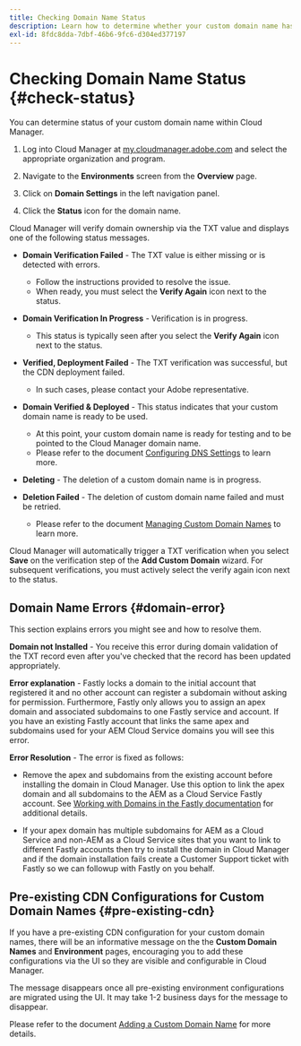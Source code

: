 ```yaml
---
title: Checking Domain Name Status
description: Learn how to determine whether your custom domain name has been verified successfully by Cloud Manager.
exl-id: 8fdc8dda-7dbf-46b6-9fc6-d304ed377197
---
```


# Checking Domain Name Status {#check-status}

You can determine status of your custom domain name within Cloud Manager.

1. Log into Cloud Manager at [my.cloudmanager.adobe.com](https://my.cloudmanager.adobe.com/) and select the appropriate organization and program.

1. Navigate to the **Environments** screen from the **Overview** page.

1. Click on **Domain Settings** in the left navigation panel.

1. Click the **Status** icon for the domain name.

Cloud Manager will verify domain ownership via the TXT value and displays one of the following status messages.

* **Domain Verification Failed** - The TXT value is either missing or is detected with errors.

  * Follow the instructions provided to resolve the issue.
  * When ready, you must select the **Verify Again** icon next to the status.

* **Domain Verification In Progress** - Verification is in progress.

  * This status is typically seen after you select the **Verify Again** icon next to the status.

* **Verified, Deployment Failed** - The TXT verification was successful, but the CDN deployment failed. 

  * In such cases, please contact your Adobe representative.

* **Domain Verified & Deployed** - This status indicates that your custom domain name is ready to be used.

  * At this point, your custom domain name is ready for testing and to be pointed to the Cloud Manager domain name.
  * Please refer to the document [Configuring DNS Settings](/help/implementing/cloud-manager/custom-domain-names/configure-dns-settings.md) to learn more.

* **Deleting** - The deletion of a custom domain name is in progress.

* **Deletion Failed** - The deletion of custom domain name failed and must be retried.

  * Please refer to the document [Managing Custom Domain Names](/help/implementing/cloud-manager/custom-domain-names/managing-custom-domain-names.md) to learn more.

Cloud Manager will automatically trigger a TXT verification when you select **Save** on the verification step of the **Add Custom Domain** wizard. For subsequent verifications, you must actively select the verify again icon next to the status.

## Domain Name Errors {#domain-error}

This section explains errors you might see and how to resolve them.

**Domain not Installed** - You receive this error during domain validation of the TXT record even after you've checked that the record has been updated appropriately.

**Error explanation** - Fastly locks a domain to the initial account that registered it and no other account can register a subdomain without asking for permission. Furthermore, Fastly only allows you to assign an apex domain and associated subdomains to one Fastly service and account. If you have an existing Fastly account that links the same apex and subdomains used for your AEM Cloud Service domains you will see this error.

**Error Resolution** - The error is fixed as follows:

* Remove the apex and subdomains from the existing account before installing the domain in Cloud Manager. Use this option to link the apex domain and all subdomains to the AEM as a Cloud Service Fastly account. See [Working with Domains in the Fastly documentation](https://docs.fastly.com/en/guides/working-with-domains) for additional details.

* If your apex domain has multiple subdomains for AEM as a Cloud Service and non-AEM as a Cloud Service sites that you want to link to different Fastly accounts then try to install the domain in Cloud Manager and if the domain installation fails create a Customer Support ticket with Fastly so we can followup with Fastly on you behalf.

## Pre-existing CDN Configurations for Custom Domain Names {#pre-existing-cdn}

If you have a pre-existing CDN configuration for your custom domain names, there will be an informative message on the the **Custom Domain Names** and **Environment** pages, encouraging you to add these configurations via the UI so they are visible and configurable in Cloud Manager.

The message disappears once all pre-existing environment configurations are migrated using the UI. It may take 1-2 business days for the message to disappear.

Please refer to the document [Adding a Custom Domain Name](/help/implementing/cloud-manager/custom-domain-names/add-custom-domain-name.md) for more details.
